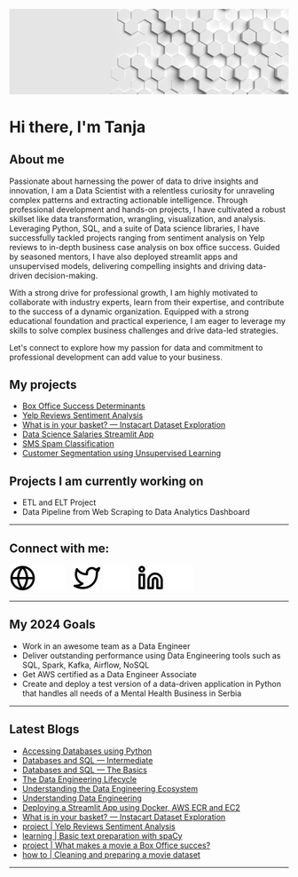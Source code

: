 ![header](img/header.png)

# Hi there, I'm Tanja

## About me

Passionate about harnessing the power of data to drive insights and innovation, I am a Data Scientist with a relentless curiosity for unraveling complex patterns and extracting actionable intelligence. Through professional development and hands-on projects, I have cultivated a robust skillset like data transformation, wrangling, visualization, and analysis. Leveraging Python, SQL, and a suite of Data science libraries, I have successfully tackled projects ranging from sentiment analysis on Yelp reviews to in-depth business case analysis on box office success. Guided by seasoned mentors, I have also deployed streamlit apps and unsupervised models, delivering compelling insights and driving data-driven decision-making.

With a strong drive for professional growth, I am highly motivated to collaborate with industry experts, learn from their expertise, and contribute to the success of a dynamic organization. Equipped with a strong educational foundation and practical experience, I am eager to leverage my skills to solve complex business challenges and drive data-led strategies.

Let's connect to explore how my passion for data and commitment to professional development can add value to your business.

## My projects

- [Box Office Success Determinants](https://github.com/adzict/box_office_determinants)
- [Yelp Reviews Sentiment Analysis](https://github.com/adzict/yelp_sentiment_analysis)
- [What is in your basket? — Instacart Dataset Exploration](https://github.com/adzict/instacart_data_exploration)
- [Data Science Salaries Streamlit App](https://github.com/adzict/data_science_salaries)
- [SMS Spam Classification](https://github.com/adzict/sms_spam_classification)
- [Customer Segmentation using Unsupervised Learning](https://github.com/adzict/online_retail_customer_segmentation)

## Projects I am currently working on

- ETL and ELT Project
- Data Pipeline from Web Scraping to Data Analytics Dashboard

---

## Connect with me:

[![website](./img/globe-light.svg)](https://adzict.github.io#gh-light-mode-only)
[![website](./img/globe-dark.svg)](https://adzict.github.io#gh-dark-mode-only)
&nbsp;&nbsp;
[![website](./img/twitter-light.svg)](https://twitter.com/adzic_tanja#gh-light-mode-only)
[![website](./img/twitter-dark.svg)](https://twitter.com/adzic_tanja#gh-dark-mode-only)
&nbsp;&nbsp;
[![website](./img/linkedin-light.svg)](https://www.linkedin.com/in/tanja-ad%C5%BEi%C4%87/#gh-light-mode-only)
[![website](./img/linkedin-dark.svg)](https://www.linkedin.com/in/tanja-ad%C5%BEi%C4%87/#gh-dark-mode-only)

---

## My 2024 Goals

- Work in an awesome team as a Data Engineer
- Deliver outstanding performance using Data Engineering tools such as SQL, Spark, Kafka, Airflow, NoSQL
- Get AWS certified as a Data Engineer Associate
- Create and deploy a test version of a data-driven application in Python that handles all needs of a Mental Health Business in Serbia

---

## Latest Blogs

- [Accessing Databases using Python](https://adzic-tanja.medium.com/notes-on-accessing-databases-using-python-086eebd95e4e)
- [Databases and SQL — Intermediate](https://adzic-tanja.medium.com/notes-on-databases-and-sql-intermediate-9be9c4aecf6a)
- [Databases and SQL — The Basics](https://blog.devgenius.io/notes-on-databases-and-sql-the-basics-5962f12123dc)
- [The Data Engineering Lifecycle](https://adzic-tanja.medium.com/notes-on-the-data-engineering-lifecycle-da35f68f6891)
- [Understanding the Data Engineering Ecosystem](https://adzic-tanja.medium.com/notes-on-understanding-the-data-engineering-ecosystem-1e74e4ab3163)
- [Understanding Data Engineering](https://adzic-tanja.medium.com/notes-on-understanding-data-engineering-5d50940bebf9)
- [Deploying a Streamlit App using Docker, AWS ECR and EC2](https://medium.com/@adzic-tanja/deploying-a-streamlit-app-using-docker-aws-ecr-and-ec2-ad6c15a0b225)
- [What is in your basket? — Instacart Dataset Exploration](https://adzic-tanja.medium.com/what-is-in-your-basket-instacart-dataset-exploration-11eb9f123680)
- [project | Yelp Reviews Sentiment Analysis](https://adzic-tanja.medium.com/project-yelp-reviews-sentiment-analysis-80d067981c01)
- [learning | Basic text preparation with spaCy](https://adzic-tanja.medium.com/learning-basic-text-preparation-with-spacy-df39a51c4dcd)
- [project | What makes a movie a Box Office succes?](https://adzic-tanja.medium.com/project-what-makes-a-movie-a-box-office-succes-d5cc1dc3c5aa)
- [how to | Cleaning and preparing a movie dataset](https://adzic-tanja.medium.com/how-to-cleaning-and-preparing-a-movie-dataset-5dce3cab86f8)

---